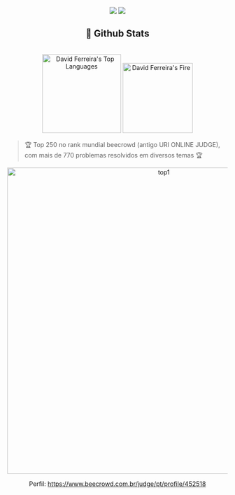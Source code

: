 <p align="center">   
  <a href="mailto:ferreiradavid361@gmail.com" target="_blank"><img src="https://img.shields.io/badge/-Email-0D1117?style=for-the-badge&logo=gmail&logoColor=00B9EC"></a>
  <a href="https://www.linkedin.com/in/davidf-almeida/" target="_blank"><img src="https://img.shields.io/badge/-LinkedIn-0D1117?style=for-the-badge&logo=linkedin&logoColor=00B9EC"></a> 
</p>

<h2 align="center">📃 Github Stats</h2>

<br/>

<div align="center">
  <img alt="David Ferreira's Top Languages" src="https://github-readme-stats.vercel.app/api/top-langs/?username=da-ferreira&langs_count=10&layout=compact&theme=react&hide_border=true&bg_color=0D1117&title_color=00B9EC&icon_color=00B9EC" height="180" />
  <img alt="David Ferreira's Fire" src="http://github-profile-summary-cards.vercel.app/api/cards/profile-details?username=da-ferreira&langs_count=10&layout=compact&theme=react&hide_border=true&bg_color=0D1117&title_color=00B9EC&icon_color=00B9EC" height="160" />
  <br/>
</div>
  
  
> 🏆 Top 250 no rank mundial beecrowd (antigo URI ONLINE JUDGE), com mais de 770 problemas resolvidos em diversos temas 🏆
<div align="center">
  <img align="center" alt="top1" src="https://github.com/da-ferreira/da-ferreira/assets/72570193/752a552e-2460-4b82-8e3d-77ce516679bf" width="700">

  Perfil: https://www.beecrowd.com.br/judge/pt/profile/452518
</div>

